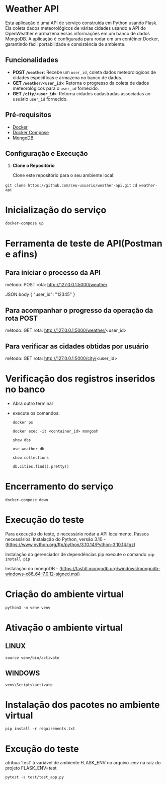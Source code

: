 # Weather API

Esta aplicação é uma API de serviço construída em Python usando Flask. Ela coleta dados meteorológicos de várias cidades usando a API do OpenWeather e armazena essas informações em um banco de dados MongoDB. A aplicação é configurada para rodar em um contêiner Docker, garantindo fácil portabilidade e consistência de ambiente.

## Funcionalidades

- **POST `/weather`**: Recebe um `user_id`, coleta dados meteorológicos de cidades específicas e armazena no banco de dados.
- **GET `/weather/<user_id>`**: Retorna o progresso da coleta de dados meteorológicos para o `user_id` fornecido.
- **GET `/city/<user_id>`**: Retorna cidades cadastradas associadas ao usuário `user_id` fornecido.

## Pré-requisitos

- [Docker](https://www.docker.com/)
- [Docker Compose](https://docs.docker.com/compose/)
- [MongoDB](https://fastdl.mongodb.org/windows/mongodb-windows-x86_64-7.0.12-signed.msi)

## Configuração e Execução

1. **Clone o Repositório**

   Clone este repositório para o seu ambiente local:

  `git clone https://github.com/seu-usuario/weather-api.git`
   `cd weather-api`

# Inicialização do serviço
`docker-compose up`

# Ferramenta de teste de API(Postman e afins) 
  
  ## Para iniciar o processo da API

  método: POST
  rota: http://127.0.0.1:5000/weather

  JSON body
  {
    "user_id": "12345"
  }

  ## Para acompanhar o progresso da operação da rota POST
  método: GET
  rota: http://127.0.0.1:5000/weather/<user_id>


  ## Para verificar as cidades obtidas por usuário
  método: GET
  rota: http://127.0.0.1:5000/city/<user_id>


# Verificação dos registros inseridos no banco

  - Abra outro terminal

  - execute os comandos:

    `docker ps`

    `docker exec -it <container_id> mongosh`

    `show dbs`

    `use weather_db`

    `show collections`

    `db.cities.find().pretty()`

# Encerramento do serviço
`docker-compose down`


# Execução do teste
 
Para execução do teste, é necessário rodar a API localmente.
Passos necessários:
  Instalação do Python, versão 3.10 - (https://www.python.org/ftp/python/3.10.14/Python-3.10.14.tgz)

  Instalação do gerenciador de dependências pip execute o comando `pip install pip`
  
  Instalação do mongoDB - (https://fastdl.mongodb.org/windows/mongodb-windows-x86_64-7.0.12-signed.msi)

  # Criação do ambiente virtual
  `python3 -m venv venv`

  # Ativação o ambiente virtual
  ## LINUX
  `source venv/bin/activate`

  ## WINDOWS
  `venv\Scripts\activate`

  # Instalação dos pacotes no ambiente virtual
  `pip install -r requirements.txt`



  # Excução do teste
  atribua 'test' à variável de ambiente FLASK_ENV no arquivo .env na raíz do projeto
  FLASK_ENV=test

  `pytest -s test/test_app.py`






